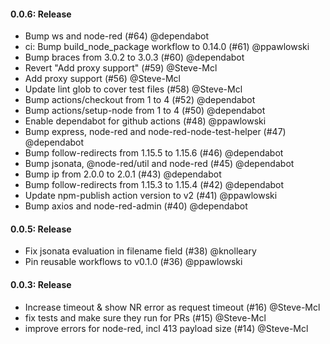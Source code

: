 #### 0.0.6: Release

 - Bump ws and node-red (#64) @dependabot
 - ci: Bump build_node_package workflow to 0.14.0 (#61) @ppawlowski
 - Bump braces from 3.0.2 to 3.0.3 (#60) @dependabot
 - Revert "Add proxy support" (#59) @Steve-Mcl
 - Add proxy support (#56) @Steve-Mcl
 - Update lint glob to cover test files (#58) @Steve-Mcl
 - Bump actions/checkout from 1 to 4 (#52) @dependabot
 - Bump actions/setup-node from 1 to 4 (#50) @dependabot
 - Enable dependabot for github actions (#48) @ppawlowski
 - Bump express, node-red and node-red-node-test-helper (#47) @dependabot
 - Bump follow-redirects from 1.15.5 to 1.15.6 (#46) @dependabot
 - Bump jsonata, @node-red/util and node-red (#45) @dependabot
 - Bump ip from 2.0.0 to 2.0.1 (#43) @dependabot
 - Bump follow-redirects from 1.15.3 to 1.15.4 (#42) @dependabot
 - Update npm-publish action version to v2 (#41) @ppawlowski
 - Bump axios and node-red-admin (#40) @dependabot

#### 0.0.5: Release

 - Fix jsonata evaluation in filename field (#38) @knolleary
 - Pin reusable workflows to v0.1.0 (#36) @ppawlowski

#### 0.0.3: Release

 - Increase timeout & show NR error as request timeout (#16) @Steve-Mcl
 - fix tests and make sure they run for PRs (#15) @Steve-Mcl
 - improve errors for node-red, incl 413 payload size (#14) @Steve-Mcl
